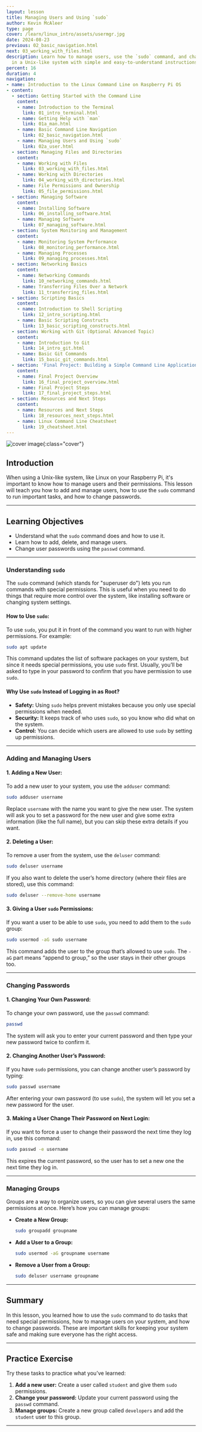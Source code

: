 ```yaml
---
layout: lesson
title: Managing Users and Using `sudo`
author: Kevin McAleer
type: page
cover: /learn/linux_intro/assets/usermgr.jpg
date: 2024-08-23
previous: 02_basic_navigation.html
next: 03_working_with_files.html
description: Learn how to manage users, use the `sudo` command, and change passwords
  in a Unix-like system with simple and easy-to-understand instructions.
percent: 16
duration: 4
navigation:
- name: Introduction to the Linux Command Line on Raspberry Pi OS
- content:
  - section: Getting Started with the Command Line
    content:
    - name: Introduction to the Terminal
      link: 01_intro_terminal.html
    - name: Getting Help with `man`
      link: 01a_man.html
    - name: Basic Command Line Navigation
      link: 02_basic_navigation.html
    - name: Managing Users and Using `sudo`
      link: 02a_user.html
  - section: Managing Files and Directories
    content:
    - name: Working with Files
      link: 03_working_with_files.html
    - name: Working with Directories
      link: 04_working_with_directories.html
    - name: File Permissions and Ownership
      link: 05_file_permissions.html
  - section: Managing Software
    content:
    - name: Installing Software
      link: 06_installing_software.html
    - name: Managing Software
      link: 07_managing_software.html
  - section: System Monitoring and Management
    content:
    - name: Monitoring System Performance
      link: 08_monitoring_performance.html
    - name: Managing Processes
      link: 09_managing_processes.html
  - section: Networking Basics
    content:
    - name: Networking Commands
      link: 10_networking_commands.html
    - name: Transferring Files Over a Network
      link: 11_transferring_files.html
  - section: Scripting Basics
    content:
    - name: Introduction to Shell Scripting
      link: 12_intro_scripting.html
    - name: Basic Scripting Constructs
      link: 13_basic_scripting_constructs.html
  - section: Working with Git (Optional Advanced Topic)
    content:
    - name: Introduction to Git
      link: 14_intro_git.html
    - name: Basic Git Commands
      link: 15_basic_git_commands.html
  - section: 'Final Project: Building a Simple Command Line Application'
    content:
    - name: Final Project Overview
      link: 16_final_project_overview.html
    - name: Final Project Steps
      link: 17_final_project_steps.html
  - section: Resources and Next Steps
    content:
    - name: Resources and Next Steps
      link: 18_resources_next_steps.html
    - name: Linux Command Line Cheatsheet
      link: 19_cheatsheet.html
---
```



![cover image]({{page.cover}}){:class="cover"}

## Introduction

When using a Unix-like system, like Linux on your Raspberry Pi, it's important to know how to manage users and their permissions. This lesson will teach you how to add and manage users, how to use the `sudo` command to run important tasks, and how to change passwords.

---

## Learning Objectives

- Understand what the `sudo` command does and how to use it.
- Learn how to add, delete, and manage users.
- Change user passwords using the `passwd` command.

---

### Understanding `sudo`

The `sudo` command (which stands for "superuser do") lets you run commands with special permissions. This is useful when you need to do things that require more control over the system, like installing software or changing system settings.

#### **How to Use `sudo`:**

To use `sudo`, you put it in front of the command you want to run with higher permissions. For example:

```bash
sudo apt update
```

This command updates the list of software packages on your system, but since it needs special permissions, you use `sudo` first. Usually, you’ll be asked to type in your password to confirm that you have permission to use `sudo`.

#### **Why Use `sudo` Instead of Logging in as Root?**

- **Safety:** Using `sudo` helps prevent mistakes because you only use special permissions when needed.
- **Security:** It keeps track of who uses `sudo`, so you know who did what on the system.
- **Control:** You can decide which users are allowed to use `sudo` by setting up permissions.

---

### Adding and Managing Users

#### **1. Adding a New User:**

To add a new user to your system, you use the `adduser` command:

```bash
sudo adduser username
```

Replace `username` with the name you want to give the new user. The system will ask you to set a password for the new user and give some extra information (like the full name), but you can skip these extra details if you want.

#### **2. Deleting a User:**

To remove a user from the system, use the `deluser` command:

```bash
sudo deluser username
```

If you also want to delete the user’s home directory (where their files are stored), use this command:

```bash
sudo deluser --remove-home username
```

#### **3. Giving a User `sudo` Permissions:**

If you want a user to be able to use `sudo`, you need to add them to the `sudo` group:

```bash
sudo usermod -aG sudo username
```

This command adds the user to the group that’s allowed to use `sudo`. The `-aG` part means “append to group,” so the user stays in their other groups too.

---

### Changing Passwords

#### **1. Changing Your Own Password:**

To change your own password, use the `passwd` command:

```bash
passwd
```

The system will ask you to enter your current password and then type your new password twice to confirm it.

#### **2. Changing Another User’s Password:**

If you have `sudo` permissions, you can change another user’s password by typing:

```bash
sudo passwd username
```

After entering your own password (to use `sudo`), the system will let you set a new password for the user.

#### **3. Making a User Change Their Password on Next Login:**

If you want to force a user to change their password the next time they log in, use this command:

```bash
sudo passwd -e username
```

This expires the current password, so the user has to set a new one the next time they log in.

---

### Managing Groups

Groups are a way to organize users, so you can give several users the same permissions at once. Here’s how you can manage groups:

- **Create a New Group:**
  ```bash
  sudo groupadd groupname
  ```

- **Add a User to a Group:**
  ```bash
  sudo usermod -aG groupname username
  ```

- **Remove a User from a Group:**
  ```bash
  sudo deluser username groupname
  ```

---

## Summary

In this lesson, you learned how to use the `sudo` command to do tasks that need special permissions, how to manage users on your system, and how to change passwords. These are important skills for keeping your system safe and making sure everyone has the right access.

---

## Practice Exercise

Try these tasks to practice what you’ve learned:

1. **Add a new user:** Create a user called `student` and give them `sudo` permissions.
2. **Change your password:** Update your current password using the `passwd` command.
3. **Manage groups:** Create a new group called `developers` and add the `student` user to this group.

---

